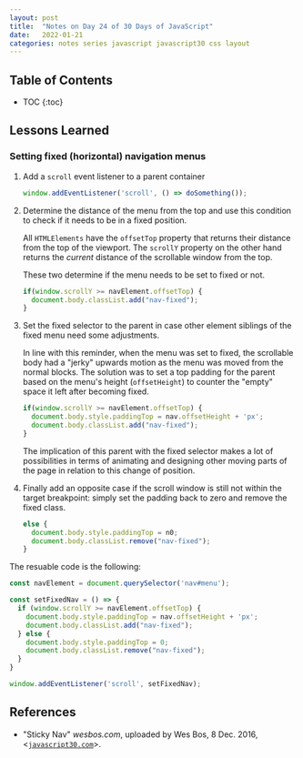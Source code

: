 ```yaml
---
layout: post
title:  "Notes on Day 24 of 30 Days of JavaScript"
date:   2022-01-21
categories: notes series javascript javascript30 css layout
---
```


## Table of Contents
* TOC
{:toc}

## Lessons Learned

### Setting fixed (horizontal) navigation menus

1. Add a `scroll` event listener to a parent container 

    ~~~ javascript
    window.addEventListener('scroll', () => doSomething());
    ~~~

2. Determine the distance of the menu from the top and use this condition to check if it needs to be in a fixed position.

    All `HTMLElements` have the `offsetTop` property that returns their distance from the top of the viewport. The `scrollY` property on the other hand returns the *current* distance of the scrollable window from the top. 

    These two determine if the menu needs to be set to fixed or not.

    ~~~ javascript
    if(window.scrollY >= navElement.offsetTop) {
      document.body.classList.add("nav-fixed");
    }
    ~~~

3. Set the fixed selector to the parent in case other element siblings of the fixed menu need some adjustments.

    In line with this reminder, when the menu was set to fixed, the scrollable body had a "jerky" upwards motion as the menu was moved from the normal blocks. The solution was to set a top padding for the parent based on the menu's height (`offsetHeight`) to counter the "empty" space it left after becoming fixed.

    ~~~ javascript
    if(window.scrollY >= navElement.offsetTop) {
      document.body.style.paddingTop = nav.offsetHeight + 'px';
      document.body.classList.add("nav-fixed");
    }
    ~~~

    The implication of this parent with the fixed selector makes a lot of possibilities in terms of animating and designing other moving parts of the page in relation to this change of position. 

4. Finally add an opposite case if the scroll window is still not within the target breakpoint: simply set the padding back to zero and remove the fixed class.


    ~~~ javascript
    else {
      document.body.style.paddingTop = n0;
      document.body.classList.remove("nav-fixed");
    }
    ~~~

The resuable code is the following:

~~~ javascript
const navElement = document.querySelector('nav#menu');

const setFixedNav = () => {
  if (window.scrollY >= navElement.offsetTop) {
    document.body.style.paddingTop = nav.offsetHeight + 'px';
    document.body.classList.add("nav-fixed");
  } else {
    document.body.style.paddingTop = 0;
    document.body.classList.remove("nav-fixed");
  }
}

window.addEventListener('scroll', setFixedNav);
~~~

## References
* "Sticky Nav" *wesbos.com*, uploaded by Wes Bos, 8 Dec. 2016, <[`javascript30.com`](https://javascript30.com/)>.

